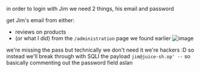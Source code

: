 in order to login with Jim we need 2 things, his email and password

get Jim's email from either: 
* reviews on products
* (or what I did) from the `/administration` page we found earlier
![image](https://github.com/0xbazooka/juice-shop/assets/99322823/f9589462-54db-498e-897f-066bcea59154)


we're missing the pass but technically we don't need it we're hackers :D  so instead we'll break through with SQLI
the payload `jim@juice-sh.op' --` so basically commenting out the password field aslan
